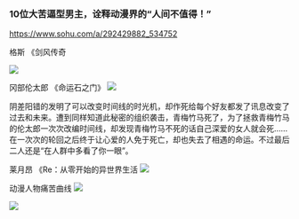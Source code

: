 ### 10位大苦逼型男主，诠释动漫界的“人间不值得！”
https://www.sohu.com/a/292429882_534752

格斯
《剑风传奇

<img src="http://5b0988e595225.cdn.sohucs.com/images/20190130/69e4c35bad9e4a3aadef1a162337d318.gif">

冈部伦太郎
《命运石之门》
<img src="http://5b0988e595225.cdn.sohucs.com/images/20190130/69526d5726dd411a8c586d80c6b7f8e8.gif">

阴差阳错的发明了可以改变时间线的时光机，却作死给每个好友都发了讯息改变了过去和未来。遭到同样知道此秘密的组织袭击，青梅竹马死了，为了拯救青梅竹马的伦太郎一次次改编时间线，却发现青梅竹马不死的话自己深爱的女人就会死……
在一次次的轮回之后终于让心爱的人免于死亡，却也失去了相遇的命运。不过最后二人还是“在人群中多看了你一眼”。

莱月昂
《Re：从零开始的异世界生活
<img src="http://5b0988e595225.cdn.sohucs.com/images/20190130/57e3aa59e9ef4d98a4b8067525226229.jpeg">

动漫人物痛苦曲线
<img src="http://5b0988e595225.cdn.sohucs.com/images/20190130/9ae1358ebce84636a2f3883a72070577.jpeg">

<img src="http://5b0988e595225.cdn.sohucs.com/images/20190130/5722e7e6ad6d4ccaaa833be842934944.gif">
